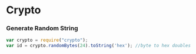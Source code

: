 # Crypto

### Generate Random String

```js
var crypto = require("crypto");
var id = crypto.randomBytes(24).toString('hex'); //byte to hex doubles length, so this will be length 40
```

